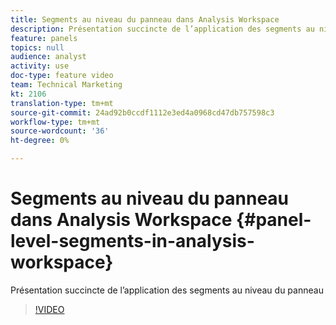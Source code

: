 ```yaml
---
title: Segments au niveau du panneau dans Analysis Workspace
description: Présentation succincte de l’application des segments au niveau du panneau
feature: panels
topics: null
audience: analyst
activity: use
doc-type: feature video
team: Technical Marketing
kt: 2106
translation-type: tm+mt
source-git-commit: 24ad92b0ccdf1112e3ed4a0968cd47db757598c3
workflow-type: tm+mt
source-wordcount: '36'
ht-degree: 0%

---
```



# Segments au niveau du panneau dans Analysis Workspace {#panel-level-segments-in-analysis-workspace}

Présentation succincte de l’application des segments au niveau du panneau

>[!VIDEO](https://video.tv.adobe.com/v/24032/?quality=12)
